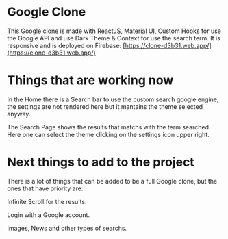 # Google Clone

This Google clone is made with ReactJS, Material UI, Custom Hooks for use the Google API and use Dark Theme & Context for use the search term. It is responsive and is deployed on Firebase: [https://clone-d3b31.web.app/](https://clone-d3b31.web.app/)

# Things that are working now

In the Home there is a Search bar to use the custom search google engine, the settings are not rendered here but it mantains the theme selected anyway.

The Search Page shows the results that matchs with the term searched. Here one can select the theme clicking on the settings icon upper right.

# Next things to add to the project

There is a lot of things that can be added to be a full Google clone, but the ones that have priority are:

Infinite Scroll for the results.

Login with a Google account.

Images, News and other types of searchs.
